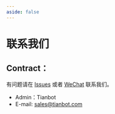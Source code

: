```yaml
---
aside: false
---
```


# 联系我们

## Contract：

有问题请在 [Issues](https://github.com/tianbot/tianbot_docs/issues) 
或者 [WeChat](https://work.weixin.qq.com/kf/kefu/qrcode?kfcode=kfc023b1f66e23716fd) 联系我们。

* Admin：Tianbot
* E-mail: sales@tianbot.com


<div style="text-align: center; width: 1000px">
    <img alt="" src="https://tianbot-pic.oss-cn-beijing.aliyuncs.com/tianbot-pic/Tianbot-Doc75C1681E802D554A61F2EA32A918D9EF.jpg" style="display: inline-block;" />
</div>

